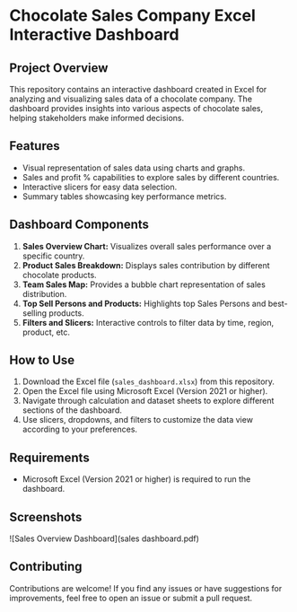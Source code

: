 # Chocolate Sales Company Excel Interactive Dashboard

## Project Overview

This repository contains an interactive dashboard created in Excel for analyzing and visualizing sales data of a chocolate company. The dashboard provides insights into various aspects of chocolate sales, helping stakeholders make informed decisions.

## Features

- Visual representation of sales data using charts and graphs.
- Sales and profit % capabilities to explore sales by different countries.
- Interactive slicers for easy data selection.
- Summary tables showcasing key performance metrics.

## Dashboard Components

1. **Sales Overview Chart:** Visualizes overall sales performance over a specific country.
2. **Product Sales Breakdown:** Displays sales contribution by different chocolate products.
3. **Team Sales Map:** Provides a bubble chart representation of sales distribution.
4. **Top Sell Persons and Products:** Highlights top Sales Persons and best-selling products.
5. **Filters and Slicers:** Interactive controls to filter data by time, region, product, etc.

## How to Use

1. Download the Excel file (`sales_dashboard.xlsx`) from this repository.
2. Open the Excel file using Microsoft Excel (Version 2021 or higher).
3. Navigate through calculation and dataset sheets to explore different sections of the dashboard.
4. Use slicers, dropdowns, and filters to customize the data view according to your preferences.

## Requirements

- Microsoft Excel (Version 2021 or higher) is required to run the dashboard.

## Screenshots

![Sales Overview Dashboard](sales dashboard.pdf)


## Contributing

Contributions are welcome! If you find any issues or have suggestions for improvements, feel free to open an issue or submit a pull request.




